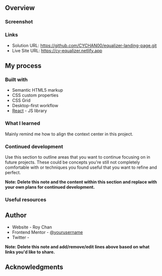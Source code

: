 ## Overview

### Screenshot

### Links

- Solution URL: https://github.com/CYCHAN00/equalizer-landing-page.git
- Live Site URL: https://cy-equalizer.netlify.app

## My process

### Built with

- Semantic HTML5 markup
- CSS custom properties
- CSS Grid
- Desktop-first workflow
- [React](https://reactjs.org/) - JS library

### What I learned

Mainly remind me how to align the context center in this project.

### Continued development

Use this section to outline areas that you want to continue focusing on in future projects. These could be concepts you're still not completely comfortable with or techniques you found useful that you want to refine and perfect.

**Note: Delete this note and the content within this section and replace with your own plans for continued development.**

### Useful resources

## Author

- Website - Roy Chan
- Frontend Mentor - [@yourusername](https://www.frontendmentor.io/profile/yourusername)
- Twitter -

**Note: Delete this note and add/remove/edit lines above based on what links you'd like to share.**

## Acknowledgments
